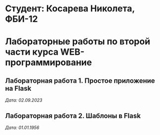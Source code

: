 # Студент: Косарева Николета, ФБИ-12

# Лабораторные работы по второй части курса WEB-программирование

## Лабораторная работа 1. Простое приложение на Flask

*Дата: 02.09.2023*

## Лабораторная работа 2. Шаблоны в Flask

*Дата: 01.01.1956*
